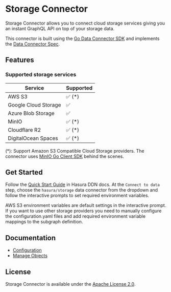 # Storage Connector

Storage Connector allows you to connect cloud storage services giving you an instant GraphQL API on top of your storage data.

This connector is built using the [Go Data Connector SDK](https://github.com/hasura/ndc-sdk-go) and implements the [Data Connector Spec](https://github.com/hasura/ndc-spec).

## Features

### Supported storage services

| Service              | Supported |
| -------------------- | --------- |
| AWS S3               | ✅ (\*)   |
| Google Cloud Storage | ✅        |
| Azure Blob Storage   | ✅        |
| MinIO                | ✅ (\*)   |
| Cloudflare R2        | ✅ (\*)   |
| DigitalOcean Spaces  | ✅ (\*)   |

(\*): Support Amazon S3 Compatible Cloud Storage providers. The connector uses [MinIO Go Client SDK](https://github.com/minio/minio-go) behind the scenes.

## Get Started

Follow the [Quick Start Guide](https://hasura.io/docs/3.0/getting-started/overview/) in Hasura DDN docs. At the `Connect to data` step, choose the `hasura/storage` data connector from the dropdown and follow the interactive prompts to set required environment variables.

AWS S3 environment variables are default settings in the interactive prompt. If you want to use other storage providers you need to manually configure the configuration.yaml files and add required environment variable mappings to the subgraph definition.

## Documentation

- [Configuration](./docs/configuration.md)
- [Manage Objects](./docs/objects.md)

## License

Storage Connector is available under the [Apache License 2.0](./LICENSE).
